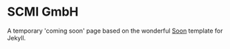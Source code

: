 # SCMI GmbH

A temporary 'coming soon' page based on the wonderful [Soon](https://github.com/YJPL/soon/) template for Jekyll.
